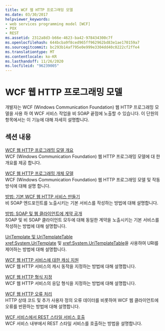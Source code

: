 ```yaml
---
title: WCF 웹 HTTP 프로그래밍 모델
ms.date: 03/30/2017
helpviewer_keywords:
- web services programming model [WCF]
- POX
- REST
ms.assetid: 2312a8d3-b66e-4623-ba42-978434300c7f
ms.openlocfilehash: 644bcba9f8ced965ff962962bd83e1ae170159a7
ms.sourcegitcommit: bc293b14af795e0e999e3304dd40c0222cf2ffe4
ms.translationtype: MT
ms.contentlocale: ko-KR
ms.lasthandoff: 11/26/2020
ms.locfileid: "96239005"
---
```

# <a name="wcf-web-http-programming-model"></a>WCF 웹 HTTP 프로그래밍 모델

개발자는 WCF (Windows Communication Foundation) 웹 HTTP 프로그래밍 모델을 사용 하 여 WCF 서비스 작업을 비 SOAP 끝점에 노출할 수 있습니다. 이 단원의 항목에서는 이 기능에 대해 자세히 설명합니다.  
  
## <a name="in-this-section"></a>섹션 내용  

 [WCF 웹 HTTP 프로그래밍 모델 개요](wcf-web-http-programming-model-overview.md)  
 WCF (Windows Communication Foundation) 웹 HTTP 프로그래밍 모델에 대 한 개요를 제공 합니다.  
  
 [WCF 웹 HTTP 프로그래밍 개체 모델](wcf-web-http-programming-object-model.md)  
 WCF (Windows Communication Foundation) 웹 HTTP 프로그래밍 모델 및 작동 방식에 대해 설명 합니다.  
  
 [방법: 기본 WCF 웹 HTTP 서비스 만들기](how-to-create-a-basic-wcf-web-http-service.md)  
 비 SOAP 엔드포인트를 노출시키는 기본 서비스를 작성하는 방법에 대해 설명합니다.  
  
 [방법: SOAP 및 웹 클라이언트에 계약 공개](how-to-expose-a-contract-to-soap-and-web-clients.md)  
 SOAP 및 비 SOAP 클라이언트 모두에 대해 동일한 계약을 노출시키는 기본 서비스를 작성하는 방법에 대해 설명합니다.  
  
 [UriTemplate 및 UriTemplateTable](uritemplate-and-uritemplatetable.md)  
 <xref:System.UriTemplate> 및 <xref:System.UriTemplateTable>을 사용하여 URI를 제어하는 방법에 대해 설명합니다.  
  
 [WCF 웹 HTTP 서비스에 대한 캐싱 지원](caching-support-for-wcf-web-http-services.md)  
 WCF 웹 HTTP 서비스의 캐시 동작을 지정하는 방법에 대해 설명합니다.  
  
 [WCF 웹 HTTP 형식 지정](wcf-web-http-formatting.md)  
 WCF 웹 HTTP 서비스의 응답 형식을 지정하는 방법에 대해 설명합니다.  
  
 [WCF 웹 HTTP 오류 처리](wcf-web-http-error-handling.md)  
 HTTP 상태 코드 및 추가 사용자 정의 오류 데이터를 비롯하여 WCF 웹 클라이언트에 오류를 반환하는 방법에 대해 설명합니다.  
  
 [WCF 서비스에서 REST 스타일 서비스 호출](calling-a-rest-style-service-from-a-wcf-service.md)  
 WCF 서비스 내부에서 REST 스타일 서비스를 호출하는 방법을 설명합니다.
